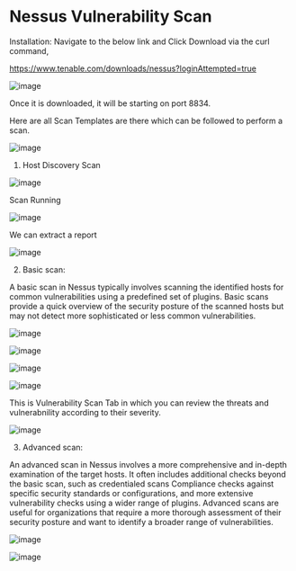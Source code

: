 # Nessus Vulnerability Scan 

Installation:
Navigate to the below link and Click Download via the curl command,

https://www.tenable.com/downloads/nessus?loginAttempted=true

![image](https://github.com/jayshah17/Implementation-of-Cyber-Security-Lab/assets/76842630/51bb0107-dbd0-4d99-a841-f6340583cc87)

Once it is downloaded, it will be starting on port 8834.

Here are all Scan Templates are there which can be followed to perform a scan.

![image](https://github.com/jayshah17/Implementation-of-Cyber-Security-Lab/assets/76842630/72fd987d-1f03-4b93-ae36-76443c80c01c)


1. Host Discovery Scan

![image](https://github.com/jayshah17/Implementation-of-Cyber-Security-Lab/assets/76842630/18d6fc6c-2d1d-46e8-9b74-8df0360c63f6)

Scan Running

![image](https://github.com/jayshah17/Implementation-of-Cyber-Security-Lab/assets/76842630/c4d58217-6ff7-40ea-9d28-89057fb27894)

We can extract a report 

![image](https://github.com/jayshah17/Implementation-of-Cyber-Security-Lab/assets/76842630/036855ed-245d-4d8d-bc53-0ab64e8f279c)


2. Basic scan:

A basic scan in Nessus typically involves scanning the identified hosts for common vulnerabilities using a predefined set of plugins.
Basic scans provide a quick overview of the security posture of the scanned hosts but may not detect more sophisticated or less common vulnerabilities.

![image](https://github.com/jayshah17/Implementation-of-Cyber-Security-Lab/assets/76842630/316b3137-cd17-451a-b4d4-59ccb0a9c2a0)


![image](https://github.com/jayshah17/Implementation-of-Cyber-Security-Lab/assets/76842630/336b8dab-fdaa-4a12-9623-676d03008631)


![image](https://github.com/jayshah17/Implementation-of-Cyber-Security-Lab/assets/76842630/48bcc739-6aff-4c71-82e2-193e5b834181)


![image](https://github.com/jayshah17/Implementation-of-Cyber-Security-Lab/assets/76842630/bd166ded-0189-4ec2-9562-f7bec0cd072d)

This is Vulnerability Scan Tab in which you can review the threats and vulnerabnility according to their severity.

![image](https://github.com/jayshah17/Implementation-of-Cyber-Security-Lab/assets/76842630/94b154d4-5440-40c5-bb6a-3da260b0bb0a)


3. Advanced scan:

An advanced scan in Nessus involves a more comprehensive and in-depth examination of the target hosts. 
It often includes additional checks beyond the basic scan, such as credentialed scans
Compliance checks against specific security standards or configurations, and more extensive vulnerability checks using a wider range of plugins.
Advanced scans are useful for organizations that require a more thorough assessment of their security posture and want to identify a broader range of vulnerabilities.

![image](https://github.com/jayshah17/Implementation-of-Cyber-Security-Lab/assets/76842630/fb650f26-95f2-4c99-90b1-6a217e50aa07)

![image](https://github.com/jayshah17/Implementation-of-Cyber-Security-Lab/assets/76842630/3127a960-cc8f-44ae-ab06-6b1edee06f94)



